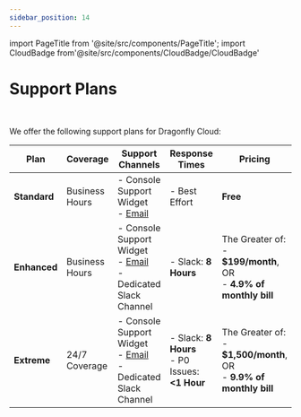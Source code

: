 ```yaml
---
sidebar_position: 14
---
```


import PageTitle from '@site/src/components/PageTitle';
import CloudBadge from'@site/src/components/CloudBadge/CloudBadge'

# Support Plans

<CloudBadge/>
<PageTitle title="Support Plans | Dragonfly Cloud" />

<br />

We offer the following support plans for Dragonfly Cloud:

| Plan         | Coverage       | Support Channels                                                                                            | Response Times                                       | Pricing                                                                         |
|--------------|----------------|-------------------------------------------------------------------------------------------------------------|------------------------------------------------------|---------------------------------------------------------------------------------|
| **Standard** | Business Hours | - Console Support Widget  <br /> - [Email](mailto:support@dragonflydb.io)                                   | - Best Effort                                        | **Free**                                                                        |
| **Enhanced** | Business Hours | - Console Support Widget  <br /> - [Email](mailto:support@dragonflydb.io)  <br /> - Dedicated Slack Channel | - Slack: **8 Hours**                                 | The Greater of: <br /> - **$199/month**, OR <br /> - **4.9% of monthly bill**   |
| **Extreme**  | 24/7 Coverage  | - Console Support Widget  <br /> - [Email](mailto:support@dragonflydb.io)  <br /> - Dedicated Slack Channel | - Slack: **8 Hours** <br /> - P0 Issues: **<1 Hour** | The Greater of: <br /> - **$1,500/month**, OR <br /> - **9.9% of monthly bill** |
